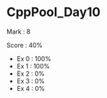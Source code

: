 # CppPool_Day10

Mark : 8

Score : 40%

- Ex 0 : 100%
- Ex 1 : 100%
- Ex 2 : 0%
- Ex 3 : 0%
- Ex 4 : 0%
